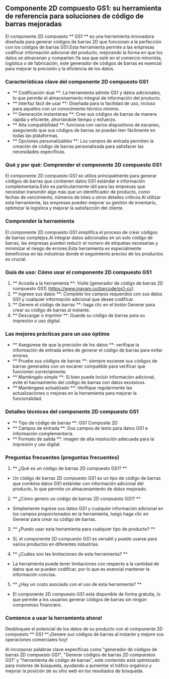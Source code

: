 ## Componente 2D compuesto GS1: su herramienta de referencia para soluciones de código de barras mejoradas

El componente 2D compuesto ** GS1 ** es una herramienta innovadora diseñada para generar códigos de barras 2D que funcionan a la perfección con los códigos de barras GS1.Esta herramienta permite a las empresas codificar información adicional del producto, mejorando la forma en que los datos se almacenan y comparten.Ya sea que esté en el comercio minorista, logística o de fabricación, este generador de códigos de barras es esencial para mejorar la precisión y la eficiencia de los datos.

### Características clave del componente 2D compuesto GS1
- ** Codificación dual **: La herramienta admite GS1 y datos adicionales, lo que permite el almacenamiento integral de información del producto.
- ** Interfaz fácil de usar **: Diseñada para la facilidad de uso, incluso para aquellos con un conocimiento técnico mínimo.
- ** Generación instantánea **: Cree sus códigos de barras de manera rápida y eficiente, ahorrándole tiempo y esfuerzo.
- ** Alta compatibilidad **: funciona con varios dispositivos de escaneo, asegurando que sus códigos de barras se puedan leer fácilmente en todas las plataformas.
- ** Opciones personalizables **: Los campos de entrada permiten la creación de código de barras personalizada para satisfacer las necesidades específicas.

### Qué y por qué: Comprender el componente 2D compuesto GS1
El componente 2D compuesto GS1 se utiliza principalmente para generar códigos de barras que contienen datos GS1 estándar e información complementaria.Esto es particularmente útil para las empresas que necesitan transmitir algo más que un identificador de producto, como fechas de vencimiento, números de lotes u otros detalles críticos.Al utilizar esta herramienta, las empresas pueden mejorar su gestión de inventario, optimizar la logística y mejorar la satisfacción del cliente.

### Comprender la herramienta
El componente 2D compuesto GS1 simplifica el proceso de crear códigos de barras complejos.Al integrar datos adicionales en un solo código de barras, las empresas pueden reducir el número de etiquetas necesarias y minimizar el riesgo de errores.Esta herramienta es especialmente beneficiosa en las industrias donde el seguimiento preciso de los productos es crucial.

### Guía de uso: Cómo usar el componente 2D compuesto GS1
1. ** Acceda a la herramienta **: Visite [generador de código de barras 2D compuesto GS1] (https://www.inayam.co/barcode/gs1-cc).
2. ** Ingrese sus datos **: Complete los campos requeridos con sus datos GS1 y cualquier información adicional que desee codificar.
3. ** Genere el código de barras **: haga clic en el botón Generar para crear su código de barras al instante.
4. ** Descargar o imprimir **: Guarde su código de barras para su impresión o uso digital.

### Las mejores prácticas para un uso óptimo
- ** Asegúrese de que la precisión de los datos **: verifique la información de entrada antes de generar el código de barras para evitar errores.
- ** Pruebe sus códigos de barras **: siempre escanee sus códigos de barras generados con un escáner compatible para verificar que funcionen correctamente.
- ** Manténgalo simple **: Si bien puede incluir información adicional, evite el hacinamiento del código de barras con datos excesivos.
- ** Manténgase actualizado **: Verifique regularmente las actualizaciones o mejoras en la herramienta para mejorar la funcionalidad.

### Detalles técnicos del componente 2D compuesto GS1
- ** Tipo de código de barras **: GS1 Composite 2D
- ** Campos de entrada **: Dos campos de texto para datos GS1 e información complementaria.
- ** Formato de salida **: imagen de alta resolución adecuada para la impresión y uso digital.

### Preguntas frecuentes (preguntas frecuentes)

1. ** ¿Qué es un código de barras 2D compuesto GS1? **
- Un código de barras 2D compuesto GS1 es un tipo de código de barras que combina datos GS1 estándar con información adicional del producto, lo que permite un almacenamiento de datos mejorado.

2. ** ¿Cómo genero un código de barras 2D compuesto GS1? **
- Simplemente ingrese sus datos GS1 y cualquier información adicional en los campos proporcionados en la herramienta, luego haga clic en Generar para crear su código de barras.

3. ** ¿Puedo usar esta herramienta para cualquier tipo de producto? **
- Sí, el componente 2D compuesto GS1 es versátil y puede usarse para varios productos en diferentes industrias.

4. ** ¿Cuáles son las limitaciones de esta herramienta? **
- La herramienta puede tener limitaciones con respecto a la cantidad de datos que se pueden codificar, por lo que es esencial mantener la información concisa.

5. ** ¿Hay un costo asociado con el uso de esta herramienta? **
- El componente 2D compuesto GS1 está disponible de forma gratuita, lo que permite a los usuarios generar códigos de barras sin ningún compromiso financiero.

### Comience a usar la herramienta ahora!
Desbloquee el potencial de los datos de su producto con el componente 2D compuesto ** GS1 **.¡Genere sus códigos de barras al instante y mejore sus operaciones comerciales hoy!

Al incorporar palabras clave específicas como "generador de códigos de barras 2D compuesto GS1", "Generar códigos de barras 2D compuestos GS1" y "herramienta de código de barras", este contenido está optimizado para motores de búsqueda, ayudando a aumentar el tráfico orgánico y mejorar la posición de su sitio web en los resultados de búsqueda.
